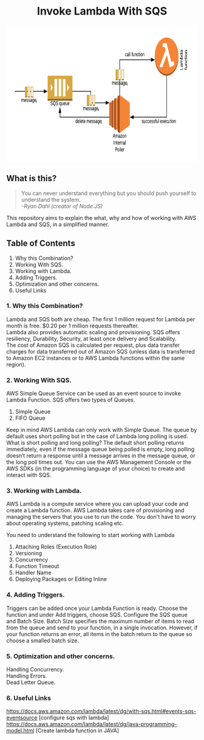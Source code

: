 <h1 align="center"> Invoke Lambda With SQS </h1>

<div align="center">
    <img src="https://github.com/Shwetabh1/LambdaWithSQS/blob/master/Images/sqs_lambda.png" alt="Lambda with SQS" width="800" height="360"/>
  <br>
</div>


## What is this?
> You can never understand everything but you should push yourself to understand the system.<br/>
> *-Ryan Dahl (creator of Node.JS)*

This repository aims to explain the what, why and how of working with AWS Lambda and SQS, in a simplified manner.

## Table of Contents
1. Why this Combination?
1. Working With SQS.
1. Working with Lambda.
1. Adding Triggers.
1. Optimization and other concerns.
1. Useful Links

### 1. Why this Combination?
Lambda and SQS both are cheap. The first 1 million request for Lambda per month is free. $0.20 per 1 million requests thereafter.<br/>
Lambda also provides automatic scaling and provisioning.
SQS offers resiliency, Durability, Security, at least once delivery and Scalability. <br/>
The cost of Amazon SQS is calculated per request, plus data transfer charges for data transferred out of Amazon SQS (unless data is transferred to Amazon EC2 instances or to AWS Lambda functions within the same region).

### 2. Working With SQS.
AWS Simple Queue Service can be used as an event source to invoke Lambda Function. SQS offers two types of Queues. <br/>
1. Simple Queue <br/>
2. FIFO Queue <br/>

Keep in mind AWS Lambda can only work with Simple Queue. The queue by default uses short polling but in the case of Lambda long polling is used. What is short polling and long polling? The default short polling returns immediately, even if the message queue being polled is empty, long polling doesn’t return a response until a message arrives in the message queue, or the long poll times out.
You can use the AWS Management Console or the AWS SDKs (in the programming language of your choice) to create and interact with SQS.

### 3. Working with Lambda.
AWS Lambda is a compute service where you can upload your code and create a Lambda function. AWS Lambda takes care of provisioning and managing the servers that you use to run the code. You don't have to worry about operating systems, patching scaling etc.

You need to understand the following to start working with Lambda
1. Attaching Roles (Execution Role)
2. Versioning
3. Concurrency
4. Function Timeout
5. Handler Name
6. Deploying Packages or Editing Inline

### 4. Adding Triggers.
Triggers can be added once your Lambda Function is ready. Choose the function and under Add triggers, choose SQS. Configure the SQS queue and Batch Size. Batch Size specifies the maximum number of items to read from the queue and send to your function, in a single invocation. However, if your function returns an error, all items in the batch return to the queue so choose a smalled batch size.

### 5. Optimization and other concerns.
Handling Concurrency. <br/>
Handling Errors. <br/>
Dead Letter Queue. <br/>

### 6. Useful Links
https://docs.aws.amazon.com/lambda/latest/dg/with-sqs.html#events-sqs-eventsource   [configure sqs with lambda]
https://docs.aws.amazon.com/lambda/latest/dg/java-programming-model.html   [Create lambda function in JAVA]

